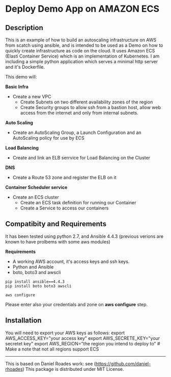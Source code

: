 Deploy Demo App on AMAZON ECS
=============================


Description
-----------

This is an example of how to build an autoscaling infrastructure on AWS from scatch using ansible, and is intended to be used as a 
Demo on how to quickly create infrastructure as code on the cloud.
It uses Amazon ECS (Elasti Container Service) which is an implementation of Kubernetes.
I am including a simple python application which serves a minimal http server and it's Dockerfile.

This demo will:

**Basic Infra**
- Create a new VPC
  - Create Subnets on two different availability zones of the region
  - Create Security groups to allow ssh from a bastion host, allow web access from the internet and only from internal subnets.

**Auto Scaling**
- Create an AutoScaling Group, a Launch Configuration and an AutoScaling policy for use by ECS

**Load Balancing**
- Create and link an ELB serrvice for Load Balancing on the Cluster

**DNS**
- Create a Route 53 zone and register the ELB on it

**Container Scheduler service**
- Create an ECS cluster
  - Create an ECS task definition for running our Container
  - Create a Service to access our containers
 


Compatibity and Requirements
----------------------------

It has been tested using python 2.7, and Ansible 4.4.3 (previous verions are known to have prolbems with some aws modules)

**Requirements**
- A working AWS account, it's access keys and ssh keys.
- Python and Ansible
- boto, boto3 and awscli

```
pip install ansible==4.4.3
pip install boto boto3 awscli

aws configure
````

Please enter also your credentials and zone on **aws configure** step.


Installation
----------

You will need to export your AWS keys as follows:
export AWS_ACCESS_KEY="your access key"
export AWS_SECRETE_KEY="your secretet key"
export AWS_REGION="the region you intend to deploy to" # Make a note that not all regions support ECS



-------
This is based on Daniel Roades work: see (https://github.com/daniel-rhoades) 
This package is distributed under MIT License.

